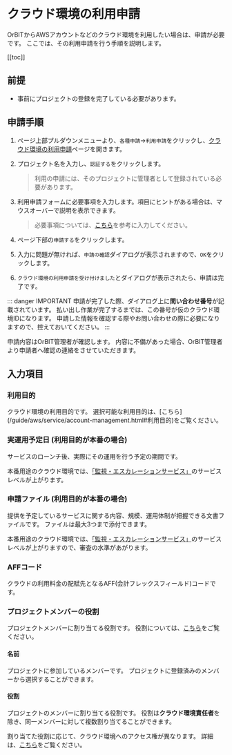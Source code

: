 # クラウド環境の利用申請

OrBITからAWSアカウントなどのクラウド環境を利用したい場合は、申請が必要です。
ここでは、その利用申請を行う手順を説明します。

[[toc]]

## 前提
- 事前にプロジェクトの登録を完了している必要があります。

## 申請手順
1. ページ上部プルダウンメニューより、`各種申請`→`利用申請`をクリックし、[クラウド環境の利用申請](/request/create-account.html)ページを開きます。
2. プロジェクト名を入力し、`認証する`をクリックします。
   > 利用の申請には、そのプロジェクトに管理者として登録されている必要があります。
3. 利用申請フォームに必要事項を入力します。項目にヒントがある場合は、マウスオーバーで説明を表示できます。
   > 必要事項については、[こちら](#入力項目)を参考に入力してください。

4. ページ下部の`申請する`をクリックします。
5.  入力に問題が無ければ、`申請の確認`ダイアログが表示されますので、`OK`をクリックします。
<CaptionedImage src="account_create_dialog.png" caption=""/>

6. `クラウド環境の利用申請を受け付けました`とダイアログが表示されたら、申請は完了です。
<CaptionedImage src="account_create_success.png" caption=""/>

::: danger IMPORTANT
申請が完了した際、ダイアログ上に**問い合わせ番号**が記載されています。
払い出し作業が完了するまでは、この番号が仮のクラウド環境IDになります。
申請した情報を確認する際やお問い合わせの際に必要になりますので、控えておいてください。
:::

申請内容はOrBIT管理者が確認します。
内容に不備があった場合、OrBIT管理者より申請者へ確認の連絡をさせていただきます。

## 入力項目
### 利用目的
<Badge text="編集不可" type="error" vertical="bottom"/>
クラウド環境の利用目的です。
選択可能な利用目的は、[こちら](/guide/aws/service/account-management.html#利用目的)をご覧ください。

### 実運用予定日 (利用目的が**本番**の場合)
サービスのローンチ後、実際にその運用を行う予定の期間です。

本番用途のクラウド環境では、[「監視・エスカレーションサービス」](/guide/aws/service/monitoring.html)のサービスレベルが上がります。

### 申請ファイル (利用目的が**本番**の場合)
提供を予定しているサービスに関する内容、規模、運用体制が把握できる文書ファイルです。
ファイルは最大3つまで添付できます。

本番用途のクラウド環境では、[「監視・エスカレーションサービス」](/guide/aws/service/monitoring.html)のサービスレベルが上がりますので、審査の水準があがります。


### AFFコード
クラウドの利用料金の配賦先となるAFF(会計フレックスフィールド)コードです。

### プロジェクトメンバーの役割
プロジェクトメンバーに割り当てる役割です。
役割については、[こちら](/guide/aws/service/id-management.html#役割の一覧)をご覧ください。

#### 名前
プロジェクトに参加しているメンバーです。
プロジェクトに登録済みのメンバーから選択することができます。

#### 役割
プロジェクトのメンバーに割り当てる役割です。
役割は**クラウド環境責任者**を除き、同一メンバーに対して複数割り当てることができます。

割り当てた役割に応じて、クラウド環境へのアクセス権が異なります。
詳細は、[こちら](/guide/aws/service/id-management.html#役割とアクセス権限のマッピング)をご覧ください。